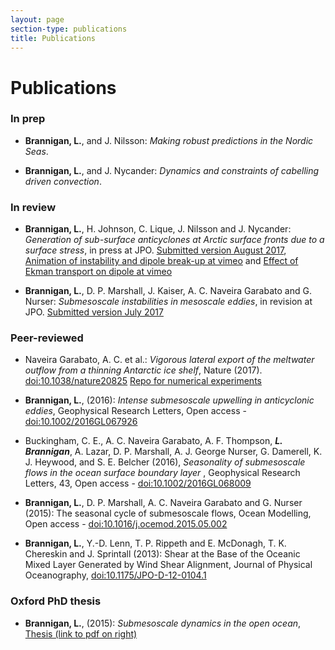 ```yaml
---
layout: page
section-type: publications
title: Publications
---
```

# Publications

### In prep

* __Brannigan, L.__, and J. Nilsson:
*Making robust predictions in the Nordic Seas*.

* __Brannigan, L.__, and J. Nycander:
*Dynamics and constraints of cabelling driven convection*.


### In review
* __Brannigan, L.__, H. Johnson, C. Lique, J. Nilsson and J. Nycander:
*Generation of sub-surface anticyclones at Arctic surface fronts due to a surface stress*, in press at JPO.
[Submitted version August 2017](https://www.dropbox.com/s/b3hifb6gksatbcu/arctic_eddy_fronts_submission_June_2017.pdf?dl=0),
[Animation of instability and dipole break-up at vimeo](https://vimeo.com/222181522)
and [Effect of Ekman transport on dipole at vimeo](https://vimeo.com/228193657)


* __Brannigan, L.__, D. P. Marshall, J. Kaiser, A. C. Naveira Garabato and G. Nurser:
  *Submesoscale instabilities in mesoscale eddies*, in revision at JPO.
[Submitted version July 2017](https://www.dropbox.com/s/k290g7q4i0ddyn1/eddy_subduction_January_2017.pdf?dl=0)
### Peer-reviewed
* Naveira Garabato, A. C. et al.: *Vigorous lateral export of the meltwater
outflow from a thinning Antarctic ice shelf*, Nature (2017).
<a href="http://www.nature.com/nature/journal/vaop/ncurrent/full/nature20825.html" target="_blank">doi:10.1038/nature20825</a>
[Repo for numerical experiments](https://github.com/braaannigan/Vigorous_lateral_export)

* __Brannigan, L.__, (2016):
*Intense submesoscale upwelling in anticyclonic eddies*,
Geophysical Research Letters, Open access -
<a href="http://onlinelibrary.wiley.com/doi/10.1002/2016GL067926/full"
target="_blank">doi:10.1002/2016GL067926</a>

* Buckingham, C. E., A. C. Naveira Garabato, A. F. Thompson, *__L. Brannigan__*,
A. Lazar, D. P. Marshall, A. J. George Nurser, G. Damerell,
K. J. Heywood, and S. E. Belcher (2016),
*Seasonality of submesoscale flows in the ocean surface boundary layer* ,
Geophysical Research Letters, 43, Open access -
<a href="http://onlinelibrary.wiley.com/doi/10.1002/2016GL068009/full"
target="_blank">doi:10.1002/2016GL068009</a>

* __Brannigan, L.__, D. P. Marshall, A. C. Naveira Garabato and G. Nurser (2015):
The seasonal cycle of submesoscale flows, Ocean Modelling, Open access -
<a href="http://www.sciencedirect.com/science/article/pii/S1463500315000803" target="_blank">doi:10.1016/j.ocemod.2015.05.002</a>

* __Brannigan, L.__, Y.-D. Lenn, T. P. Rippeth and E. McDonagh,
T. K. Chereskin and J. Sprintall (2013):
Shear at the Base of the Oceanic Mixed Layer Generated by Wind Shear Alignment,
Journal of Physical Oceanography,
<a href="http://journals.ametsoc.org/doi/abs/10.1175/JPO-D-12-0104.1" target="_blank">doi:10.1175/JPO-D-12-0104.1</a>

### Oxford PhD thesis
* __Brannigan, L.__, (2015):
*Submesoscale dynamics in the open ocean*,
<a href="https://ora.ox.ac.uk/objects/uuid:75e3dbf3-56d7-4534-8008-a351c9b36efe"
target="_blank">Thesis (link to pdf on right)</a>
